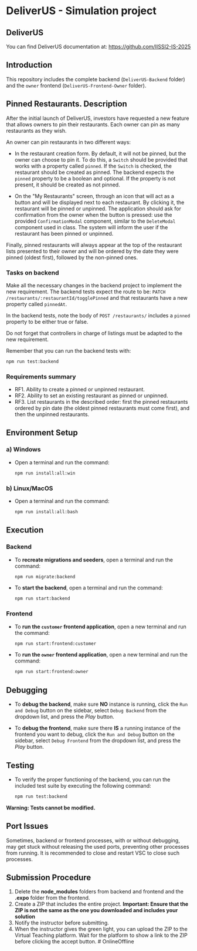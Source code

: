 # DeliverUS - Simulation project

## DeliverUS

You can find DeliverUS documentation at: <https://github.com/IISSI2-IS-2025>

## Introduction

This repository includes the complete backend (`DeliverUS-Backend` folder) and the `owner` frontend (`DeliverUS-Frontend-Owner` folder).

## Pinned Restaurants. Description

After the initial launch of DeliverUS, investors have requested a new feature that allows owners to pin their restaurants. Each owner can pin as many restaurants as they wish.

An owner can pin restaurants in two different ways:

* In the restaurant creation form. By default, it will not be pinned, but the owner can choose to pin it. To do this, a `Switch` should be provided that works with a property called `pinned`. If the `Switch` is checked, the restaurant should be created as pinned. The backend expects the `pinned` property to be a boolean and optional. If the property is not present, it should be created as not pinned.

* On the "My Restaurants" screen, through an icon that will act as a button and will be displayed next to each restaurant. By clicking it, the restaurant will be pinned or unpinned. The application should ask for confirmation from the owner when the button is pressed: use the provided `ConfirmationModal` component, similar to the `DeleteModal` component used in class. The system will inform the user if the restaurant has been pinned or unpinned.

Finally, pinned restaurants will always appear at the top of the restaurant lists presented to their owner and will be ordered by the date they were pinned (oldest first), followed by the non-pinned ones.

### Tasks on backend

Make all the necessary changes in the backend project to implement the new requirement. The backend tests expect the route to be: `PATCH /restaurants/:restaurantId/togglePinned` and that restaurants have a new property called `pinnedAt`.

In the backend tests, note the body of `POST /restaurants/` includes a `pinned` property to be either true or false.  

Do not forget that controllers in charge of listings must be adapted to the new requirement. 

Remember that you can run the backend tests with:
```Bash
npm run test:backend
```

### Requirements summary

* RF1. Ability to create a pinned or unpinned restaurant.
* RF2. Ability to set an existing restaurant as pinned or unpinned. 
* RF3. List restaurants in the described order: first the pinned restaurants ordered by pin date (the oldest pinned restaurants must come first), and then the unpinned restaurants. 

## Environment Setup

### a) Windows

* Open a terminal and run the command:

    ```Bash
    npm run install:all:win
    ```

### b) Linux/MacOS

* Open a terminal and run the command:

    ```Bash
    npm run install:all:bash
    ```

## Execution

### Backend

* To **recreate migrations and seeders**, open a terminal and run the command:

    ```Bash
    npm run migrate:backend
    ```

* To **start the backend**, open a terminal and run the command:

    ```Bash
    npm run start:backend
    ```

### Frontend

* To **run the `customer` frontend application**, open a new terminal and run the command:

    ```Bash
    npm run start:frontend:customer
    ```

* To **run the `owner` frontend application**, open a new terminal and run the command:

    ```Bash
    npm run start:frontend:owner
    ```

## Debugging

* To **debug the backend**, make sure **NO** instance is running, click the `Run and Debug` button on the sidebar, select `Debug Backend` from the dropdown list, and press the *Play* button.

* To **debug the frontend**, make sure there **IS** a running instance of the frontend you want to debug, click the `Run and Debug` button on the sidebar, select `Debug Frontend` from the dropdown list, and press the *Play* button.

## Testing

* To verify the proper functioning of the backend, you can run the included test suite by executing the following command:

    ```Bash
    npm run test:backend
    ```

**Warning: Tests cannot be modified.**

## Port Issues

Sometimes, backend or frontend processes, with or without debugging, may get stuck without releasing the used ports, preventing other processes from running. It is recommended to close and restart VSC to close such processes.

## Submission Procedure

1. Delete the **node_modules** folders from backend and frontend and the **.expo** folder from the frontend.
2. Create a ZIP that includes the entire project. **Important: Ensure that the ZIP is not the same as the one you downloaded and includes your solution**
3. Notify the instructor before submitting.
4. When the instructor gives the green light, you can upload the ZIP to the Virtual Teaching platform. Wait for the platform to show a link to the ZIP before clicking the accept button.
#   O n l i n e O f f l i n e  
 